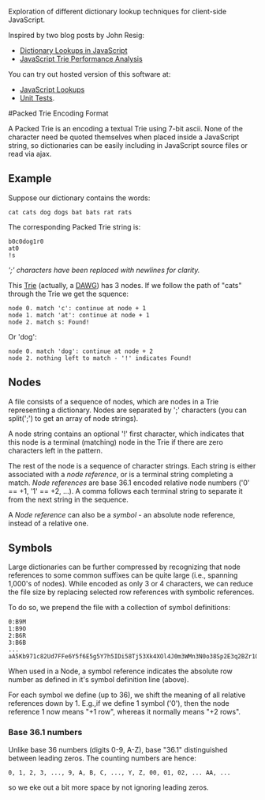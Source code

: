 Exploration of different dictionary lookup techniques for
client-side JavaScript.

Inspired by two blog posts by John Resig:

- [Dictionary Lookups in JavaScript]
- [JavaScript Trie Performance Analysis]

You can try out hosted version of this software at:

- [JavaScript Lookups]
- [Unit Tests].

#Packed Trie Encoding Format

A Packed Trie is an encoding a textual Trie using 7-bit ascii. None of
the character need be quoted themselves when placed inside a
JavaScript string, so dictionaries can be easily including in
JavaScript source files or read via ajax.

## Example

Suppose our dictionary contains the words:

    cat cats dog dogs bat bats rat rats

The corresponding Packed Trie string is:

    b0c0dog1r0
    at0
    !s

*';' characters have been replaced with newlines for clarity.*

This [Trie] (actually, a [DAWG]) has 3 nodes. If we follow the path of
"cats" through the Trie we get the squence:

    node 0. match 'c': continue at node + 1
    node 1. match 'at': continue at node + 1
    node 2. match s: Found!

Or 'dog':

    node 0. match 'dog': continue at node + 2
    node 2. nothing left to match - '!' indicates Found!

## Nodes

A file consists of a sequence of nodes, which are nodes in a Trie
representing a dictionary. Nodes are separated by ';' characters (you
can split(';') to get an array of node strings).

A node string contains an optional '!' first character, which
indicates that this node is a terminal (matching) node in the Trie if
there are zero characters left in the pattern.

The rest of the node is a sequence of character strings. Each string
is either associated with a *node reference*, or is a terminal string
completing a match. *Node references* are base 36.1 encoded relative
node numbers ('0' == +1, '1' == +2, ...). A comma follows each
terminal string to separate it from the next string in the sequence.

A *Node reference* can also be a *symbol* - an absolute node
reference, instead of a relative one.

## Symbols

Large dictionaries can be further compressed by recognizing that node
references to some common suffixes can be quite large (i.e., spanning
1,000's of nodes). While encoded as only 3 or 4 characters, we can
reduce the file size by replacing selected row references with
symbolic references.

To do so, we prepend the file with a collection of symbol definitions:

    0:B9M
    1:B9O
    2:B6R
    3:B6B
    ...
    aA5Kb971c82Ud7FFe6Y5f6E5g5Y7h5IDi58Tj53Xk4XOl4J0m3WMn3N0o38Sp2E3q2BZr1QIs0JFtXHuLPvE2w4Kx41y24zS

When used in a Node, a symbol reference indicates the absolute row
number as defined in it's symbol definition line (above).

For each symbol we define (up to 36), we shift the meaning of all
relative references down by 1. E.g.,if we define 1 symbol ('0'), then
the node reference 1 now means "+1 row", whereas it normally means "+2
rows".

### Base 36.1 numbers

Unlike base 36 numbers (digits 0-9, A-Z), base "36.1" distinguished
between leading zeros. The counting numbers are hence:

    0, 1, 2, 3, ..., 9, A, B, C, ..., Y, Z, 00, 01, 02, ... AA, ...

so we eke out a bit more space by not ignoring leading zeros.

  [Trie]: http://en.wikipedia.org/wiki/Trie
  [DAWG]: http://en.wikipedia.org/wiki/Directed_acyclic_word_graph
  [JavaScript Lookups]: http://lookups.pageforest.com/
  [Unit Tests]: http://lookups.pageforest.com/test/test-runner.html
  [Dictionary Lookups in JavaScript]: http://ejohn.org/blog/dictionary-lookups-in-javascript/
  [JavaScript Trie Performance Analysis]:  http://ejohn.org/blog/javascript-trie-performance-analysis/
